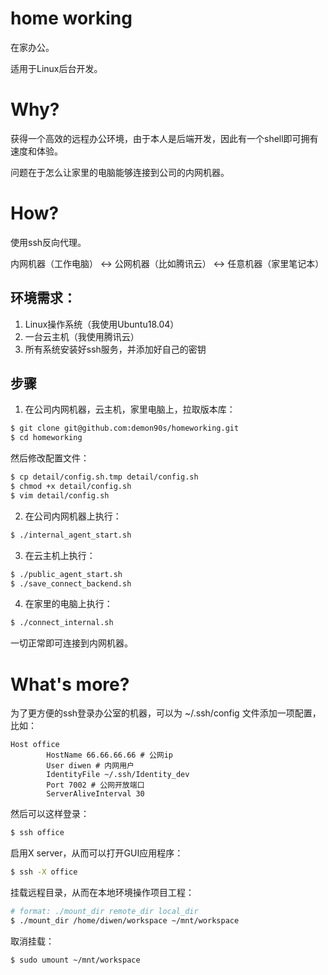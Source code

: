 # home working

在家办公。

适用于Linux后台开发。

# Why?

获得一个高效的远程办公环境，由于本人是后端开发，因此有一个shell即可拥有速度和体验。

问题在于怎么让家里的电脑能够连接到公司的内网机器。

# How?

使用ssh反向代理。

内网机器（工作电脑） <-> 公网机器（比如腾讯云） <-> 任意机器（家里笔记本）

## 环境需求：

1. Linux操作系统（我使用Ubuntu18.04）
2. 一台云主机（我使用腾讯云）
3. 所有系统安装好ssh服务，并添加好自己的密钥

## 步骤

1. 在公司内网机器，云主机，家里电脑上，拉取版本库：

```bash
$ git clone git@github.com:demon90s/homeworking.git
$ cd homeworking
```

然后修改配置文件：

```bash
$ cp detail/config.sh.tmp detail/config.sh
$ chmod +x detail/config.sh
$ vim detail/config.sh
```

2. 在公司内网机器上执行：

```bash
$ ./internal_agent_start.sh
```

3. 在云主机上执行：

```bash
$ ./public_agent_start.sh
$ ./save_connect_backend.sh
```

4. 在家里的电脑上执行：

```bash
$ ./connect_internal.sh
```

一切正常即可连接到内网机器。

# What's more?

为了更方便的ssh登录办公室的机器，可以为 ~/.ssh/config 文件添加一项配置，比如：

```ssh
Host office
        HostName 66.66.66.66 # 公网ip
        User diwen # 内网用户
        IdentityFile ~/.ssh/Identity_dev
        Port 7002 # 公网开放端口
        ServerAliveInterval 30
```

然后可以这样登录：

```bash
$ ssh office
```

启用X server，从而可以打开GUI应用程序：

```bash
$ ssh -X office
```

挂载远程目录，从而在本地环境操作项目工程：

```bash
# format: ./mount_dir remote_dir local_dir
$ ./mount_dir /home/diwen/workspace ~/mnt/workspace
```

取消挂载：

```bash
$ sudo umount ~/mnt/workspace
```
